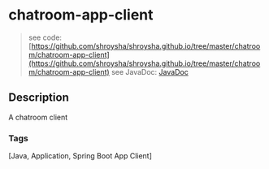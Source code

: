 # chatroom-app-client
> see code: [https://github.com/shroysha/shroysha.github.io/tree/master/chatroom/chatroom-app-client](https://github.com/shroysha/shroysha.github.io/tree/master/chatroom/chatroom-app-client)
> see JavaDoc: [JavaDoc](docs/javadoc/index.html)

## Description
A chatroom client

### Tags
[Java, Application, Spring Boot App Client]
